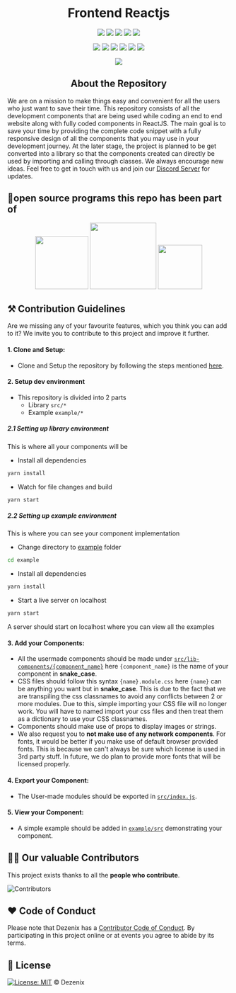 <h1 align="center">Frontend Reactjs</h1>



<div align="center">

<a href="https://github.com/Dezenix/frontend-reactjs"><img src="https://badges.frapsoft.com/os/v1/open-source.svg?v=103"></a>
<a href="https://github.com/Dezenix/frontend-reactjs"><img src="https://img.shields.io/badge/Built%20by-Designers-0059b3"></a>
<a href="https://github.com/Dezenix/frontend-reactjs"><img src="https://img.shields.io/static/v1.svg?label=Contributions&message=Welcome&color=yellow"></a>
<a href="https://github.com/smaranjitghose/"><img src="https://img.shields.io/badge/Maintained%3F-yes-brightgreen.svg?v=103"></a>
<a href="https://github.com/Dezenix/frontend-reactjs/blob/master/LICENSE"><img src="https://img.shields.io/badge/license-MIT-blue.svg?v=103"></a>

<a href="https://github.com/Dezenix/frontend-reactjs/graphs/contributors"><img src="https://img.shields.io/github/contributors/Dezenix/frontend-reactjs?color=brightgreen"></a>
<a href="https://github.com/Dezenix/frontend-reactjs/stargazers"><img src="https://img.shields.io/github/stars/Dezenix/frontend-reactjs?color=0059b3"></a>
<a href="https://github.com/Dezenix/frontend-reactjs/network/members"><img src="https://img.shields.io/github/forks/Dezenix/frontend-reactjs?color=yellow"></a>
<a href="https://github.com/Dezenix/frontend-reactjs/issues?q=is%3Aissue+is%3Aclosed"><img src="https://img.shields.io/github/issues-closed-raw/Dezenix/frontend-reactjs?color=yellow"></a>
<a href="https://github.com/Dezenix/frontend-reactjs/pulls"><img src="https://img.shields.io/github/issues-pr/Dezenix/frontend-reactjs?color=brightgreen"></a>
<a href="https://github.com/Dezenix/frontend-reactjs/pulls?q=is%3Apr+is%3Aclosed"><img src="https://img.shields.io/github/issues-pr-closed-raw/Dezenix/frontend-reactjs?color=0059b3"></a>
<!-- <a href="https://github.com/Dezenix/frontend-reactjs/issues"><img src="https://img.shields.io/github/issues/Dezenix/frontend-reactjs?color=0059b3"></a> -->
<img src="https://user-images.githubusercontent.com/73097560/115834477-dbab4500-a447-11eb-908a-139a6edaec5c.gif">
</div>

<h2 align="center">About the Repository</h2>

We are on a mission to make things easy and convenient for all the users who just want to save their time. This repository consists of all the development components that are being used while coding an end to end website along with fully coded components in ReactJS. The main goal is to save your time by providing the complete code snippet with a fully responsive design of all the components that you may use in your development journey. At the later stage, the project is planned to be get converted into a library so that the components created can directly be used by importing and calling through classes. We always encourage new ideas. Feel free to get in touch with us and join our [Discord Server](https://discord.gg/F3TtF5AHKz) for updates.

## 💯open source programs this repo has been part of
<div align="center">
<img src="https://user-images.githubusercontent.com/79747022/144798160-551b0f37-58d4-4f59-809e-d0f5e3f437c3.png" width="120px"> 
<img src="https://user-images.githubusercontent.com/79747022/144800351-13fa1e9d-6417-4330-bc87-00d33404cc76.png" width="150px">
<img src="https://user-images.githubusercontent.com/79747022/147199017-9afed0e7-744e-4e9e-ad6c-4bba5a43ed90.jpeg" width="100px">

</div>

## ⚒️ Contribution Guidelines

Are we missing any of your favourite features, which you think you can add to it? We invite you to contribute to this project and improve it further.

#### 1. Clone and Setup:
* Clone and Setup the repository by following the steps mentioned [here](https://github.com/Dezenix/.github/blob/main/CONTRIBUTING.md).

#### 2. Setup dev environment
* This repository is divided into 2 parts
  - Library ```src/*```
  - Example ```example/*```

##### 2.1 Setting up library environment

This is where all your components will be

* Install all dependencies

``` bash
yarn install
```

* Watch for file changes and build 

``` bash
yarn start
```

##### 2.2 Setting up example environment
This is where you can see your component implementation

* Change directory to [example](/example) folder

``` bash
cd example
```

* Install all dependencies

``` bash
yarn install
```

* Start a live server on localhost

``` bash
yarn start
```

A server should start on localhost where you can view all the examples
 

#### 3. Add your Components:
* All the usermade components should be made under [`src/lib-components/{component_name}`](https://github.com/Dezenix/frontend-reactjs/tree/main/src/lib-components) here `{component_name}` is the name of your component in **snake_case**.
* CSS files should follow this syntax `{name}.module.css` here `{name}` can be anything you want but in **snake_case**. This is due to the fact that we are transpiling the css classnames to avoid any conflicts between 2 or more modules. Due to this, simple importing your CSS file will no longer work. You will have to named import your css files and then treat them as a dictionary to use your CSS classnames.
* Components should make use of props to display images or strings.
* We also request you to **not make use of any network components**. For fonts, it would be better if you make use of default browser provided fonts. This is because we can't always be sure which license is used in 3rd party stuff. In future, we do plan to provide more fonts that will be licensed properly.

#### 4. Export your Component:
* The User-made modules should be exported in [`src/index.js`](/src/index.js).

#### 5. View your Component:
* A simple example should be added in [`example/src`](/example/src) demonstrating your component.

## 👨‍💻 Our valuable Contributors

This project exists thanks to all the **people who contribute**.

![Contributors](https://contributors-img.web.app/image?repo=Dezenix/frontend-reactjs)

## ❤️ Code of Conduct

Please note that Dezenix has a [Contributor Code of Conduct](https://github.com/Dezenix/.github/blob/main/CODE_OF_CONDUCT.md). By participating in this project online or at events you agree to abide by its terms.

## 📜 License

[![License: MIT](https://img.shields.io/badge/License-MIT-yellow.svg)](./LICENSE) © Dezenix



